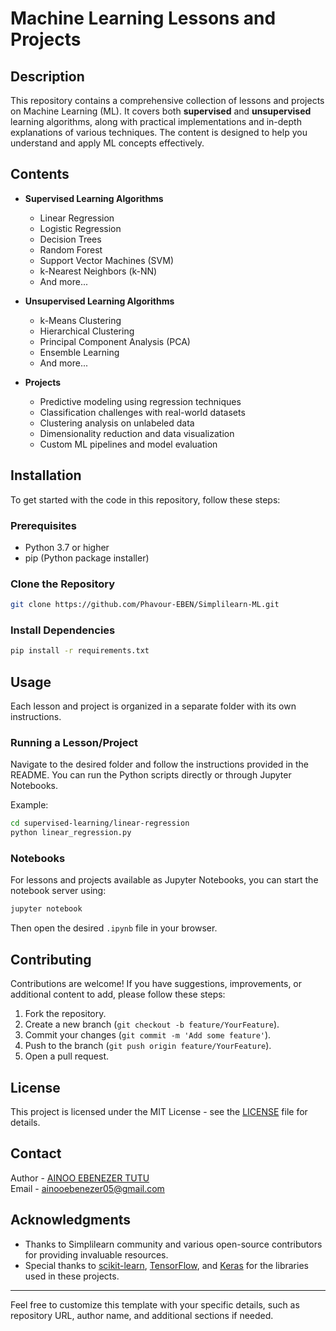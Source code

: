 
# Machine Learning Lessons and Projects

## Description
This repository contains a comprehensive collection of lessons and projects on Machine Learning (ML). It covers both **supervised** and **unsupervised** learning algorithms, along with practical implementations and in-depth explanations of various techniques. The content is designed to help you understand and apply ML concepts effectively.

## Contents
- **Supervised Learning Algorithms**
  - Linear Regression
  - Logistic Regression
  - Decision Trees
  - Random Forest
  - Support Vector Machines (SVM)
  - k-Nearest Neighbors (k-NN)
  - And more...

- **Unsupervised Learning Algorithms**
  - k-Means Clustering
  - Hierarchical Clustering
  - Principal Component Analysis (PCA)
  - Ensemble Learning
  - And more...

- **Projects**
  - Predictive modeling using regression techniques
  - Classification challenges with real-world datasets
  - Clustering analysis on unlabeled data
  - Dimensionality reduction and data visualization
  - Custom ML pipelines and model evaluation

## Installation
To get started with the code in this repository, follow these steps:

### Prerequisites
- Python 3.7 or higher
- pip (Python package installer)

### Clone the Repository
```bash
git clone https://github.com/Phavour-EBEN/Simplilearn-ML.git
```

### Install Dependencies
```bash
pip install -r requirements.txt
```

## Usage
Each lesson and project is organized in a separate folder with its own instructions.

### Running a Lesson/Project
Navigate to the desired folder and follow the instructions provided in the README. You can run the Python scripts directly or through Jupyter Notebooks.

Example:
```bash
cd supervised-learning/linear-regression
python linear_regression.py
```

### Notebooks
For lessons and projects available as Jupyter Notebooks, you can start the notebook server using:
```bash
jupyter notebook
```
Then open the desired `.ipynb` file in your browser.

## Contributing
Contributions are welcome! If you have suggestions, improvements, or additional content to add, please follow these steps:

1. Fork the repository.
2. Create a new branch (`git checkout -b feature/YourFeature`).
3. Commit your changes (`git commit -m 'Add some feature'`).
4. Push to the branch (`git push origin feature/YourFeature`).
5. Open a pull request.

## License
This project is licensed under the MIT License - see the [LICENSE](LICENSE) file for details.

## Contact
Author - [AINOO EBENEZER TUTU](https://www.linkedin.com/in/ebenezer-ainoo/)  
Email - [ainooebenezer05@gmail.com](mailto:your.ainooebenezer05@gmail.com)

## Acknowledgments
- Thanks to Simplilearn community and various open-source contributors for providing invaluable resources.
- Special thanks to [scikit-learn](https://scikit-learn.org/), [TensorFlow](https://www.tensorflow.org/), and [Keras](https://keras.io/) for the libraries used in these projects.

---

Feel free to customize this template with your specific details, such as repository URL, author name, and additional sections if needed.
